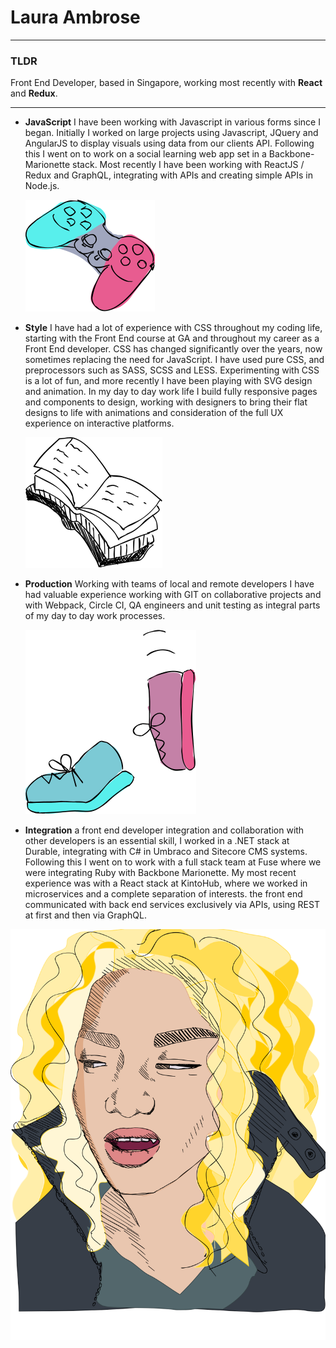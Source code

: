 # Laura Ambrose

---

### TLDR

Front End Developer, based in Singapore, working most recently with **React**
and **Redux**.

---


* **JavaScript** I have been working with Javascript in various forms since I
began. Initially I worked on large projects using Javascript, JQuery and
AngularJS to display visuals using data from our clients API. Following this I
went on to work on a social learning web app set in a Backbone-Marionette stack. Most recently I have been working with ReactJS / Redux and GraphQL, integrating with APIs and creating simple APIs in Node.js.

    ![gaming controller](./images/gamecolour.svg "lambro")

* **Style** I have had a lot of experience with CSS throughout my coding life,
starting with the Front End course at GA and throughout my career as a Front End
developer. CSS has changed significantly over the years, now sometimes replacing
the need for JavaScript. I have used pure CSS, and preprocessors such as SASS,
SCSS and LESS. Experimenting with CSS is a lot of fun, and more recently I have
been playing with SVG design and animation. In my day to day work life I build
fully responsive pages and components to design, working with designers to bring
their flat designs to life with animations and consideration of the full UX
experience on interactive platforms.

    ![books](/images/books.svg "lambro")

* **Production** Working with teams of local and remote developers I have had
valuable experience working with GIT on collaborative projects and with Webpack,
Circle CI, QA engineers and unit testing as integral parts of my day to day work
processes.

    ![trainers](images/trainerscolour.svg "lambro")

* **Integration** a front end developer integration and collaboration with other
developers is an essential skill, I worked in a .NET stack at Durable,
integrating with C# in Umbraco and Sitecore CMS systems. Following this I went
on to work with a full stack team at Fuse where we were integrating Ruby with
Backbone Marionette. My most recent experience was with a React stack at
KintoHub, where we worked in microservices and a complete separation of
interests. the front end communicated with back end services exclusively via
APIs, using REST at first and then via GraphQL.

![me sayng wut](images/colourmoi.svg "lambro")

